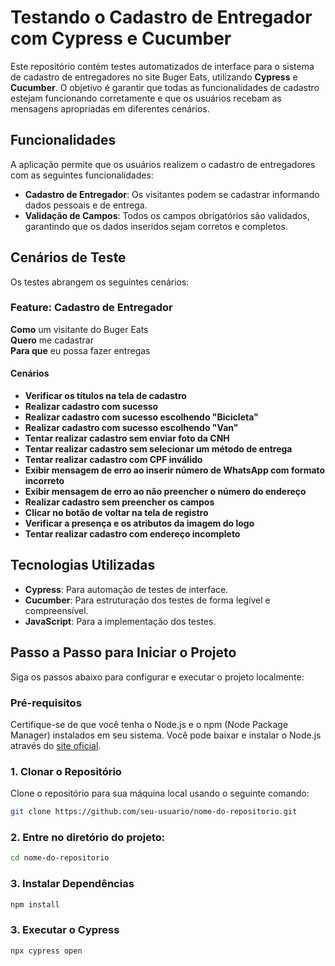 
# Testando o Cadastro de Entregador com Cypress e Cucumber

Este repositório contém testes automatizados de interface para o sistema de cadastro de entregadores no site Buger Eats, utilizando **Cypress** e **Cucumber**. O objetivo é garantir que todas as funcionalidades de cadastro estejam funcionando corretamente e que os usuários recebam as mensagens apropriadas em diferentes cenários.

## Funcionalidades

A aplicação permite que os usuários realizem o cadastro de entregadores com as seguintes funcionalidades:

- **Cadastro de Entregador**: Os visitantes podem se cadastrar informando dados pessoais e de entrega.
- **Validação de Campos**: Todos os campos obrigatórios são validados, garantindo que os dados inseridos sejam corretos e completos.

## Cenários de Teste

Os testes abrangem os seguintes cenários:

### Feature: Cadastro de Entregador

**Como** um visitante do Buger Eats  
**Quero** me cadastrar  
**Para que** eu possa fazer entregas  

#### Cenários

- **Verificar os títulos na tela de cadastro**
- **Realizar cadastro com sucesso**
- **Realizar cadastro com sucesso escolhendo "Bicicleta"**
- **Realizar cadastro com sucesso escolhendo "Van"**
- **Tentar realizar cadastro sem enviar foto da CNH**
- **Tentar realizar cadastro sem selecionar um método de entrega**
- **Tentar realizar cadastro com CPF inválido**
- **Exibir mensagem de erro ao inserir número de WhatsApp com formato incorreto**
- **Exibir mensagem de erro ao não preencher o número do endereço**
- **Realizar cadastro sem preencher os campos**
- **Clicar no botão de voltar na tela de registro**
- **Verificar a presença e os atributos da imagem do logo**
- **Tentar realizar cadastro com endereço incompleto**

## Tecnologias Utilizadas

- **Cypress**: Para automação de testes de interface.
- **Cucumber**: Para estruturação dos testes de forma legível e compreensível.
- **JavaScript**: Para a implementação dos testes.

## Passo a Passo para Iniciar o Projeto

Siga os passos abaixo para configurar e executar o projeto localmente:

### Pré-requisitos

Certifique-se de que você tenha o Node.js e o npm (Node Package Manager) instalados em seu sistema. Você pode baixar e instalar o Node.js através do [site oficial](https://nodejs.org/).

### 1. Clonar o Repositório

Clone o repositório para sua máquina local usando o seguinte comando:

```bash
git clone https://github.com/seu-usuario/nome-do-repositorio.git
```

### 2. Entre no diretório do projeto:
```bash 
cd nome-do-repositorio
```
### 3. Instalar Dependências
```bash
npm install
```

### 3.  Executar o Cypress
```bash
npx cypress open
```
